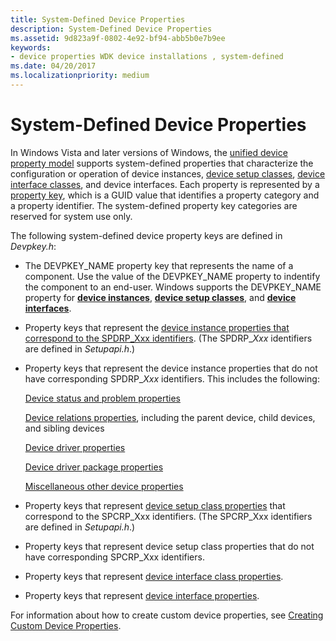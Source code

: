 ```yaml
---
title: System-Defined Device Properties
description: System-Defined Device Properties
ms.assetid: 9d823a9f-0802-4e92-bf94-abb5b0e7b9ee
keywords:
- device properties WDK device installations , system-defined
ms.date: 04/20/2017
ms.localizationpriority: medium
---
```


# System-Defined Device Properties


In Windows Vista and later versions of Windows, the [unified device property model](unified-device-property-model--windows-vista-and-later-.md) supports system-defined properties that characterize the configuration or operation of device instances, [device setup classes](device-setup-classes.md), [device interface classes](device-interface-classes.md), and device interfaces. Each property is represented by a [property key](property-keys.md), which is a GUID value that identifies a property category and a property identifier. The system-defined property key categories are reserved for system use only.

The following system-defined device property keys are defined in *Devpkey.h*:

-   The DEVPKEY_NAME property key that represents the name of a component. Use the value of the DEVPKEY_NAME property to indentify the component to an end-user. Windows supports the DEVPKEY_NAME property for [**device instances**](https://docs.microsoft.com/windows-hardware/drivers/install/devpkey-name--device-instance-), [**device setup classes**](https://docs.microsoft.com/windows-hardware/drivers/install/devpkey-name--device-setup-class-), and [**device interfaces**](https://docs.microsoft.com/windows-hardware/drivers/install/devpkey-name--device-interface-).

-   Property keys that represent the [device instance properties that correspond to the SPDRP_Xxx identifiers](https://docs.microsoft.com/previous-versions/ff541334(v=vs.85)). (The SPDRP_*Xxx* identifiers are defined in *Setupapi.h*.)

-   Property keys that represent the device instance properties that do not have corresponding SPDRP_*Xxx* identifiers. This includes the following:

    [Device status and problem properties](https://docs.microsoft.com/en-us/windows-hardware/drivers/install/retrieving-the-status-and-problem-code-for-a-device-instance)

    [Device relations properties](https://docs.microsoft.com/previous-versions/ff541498(v=vs.85)), including the parent device, child devices, and sibling devices

    [Device driver properties](https://docs.microsoft.com/previous-versions/ff541205(v=vs.85))

    [Device driver package properties](https://docs.microsoft.com/previous-versions/ff541200(v=vs.85))

    [Miscellaneous other device properties](https://docs.microsoft.com/previous-versions/ff549289(v=vs.85))

-   Property keys that represent [device setup class properties](https://docs.microsoft.com/previous-versions/ff542239(v=vs.85)) that correspond to the SPCRP_Xxx identifiers. (The SPCRP_Xxx identifiers are defined in *Setupapi.h*.)

-   Property keys that represent device setup class properties that do not have corresponding SPCRP_Xxx identifiers.

-   Property keys that represent [device interface class properties](https://docs.microsoft.com/previous-versions/ff541406(v=vs.85)).

-   Property keys that represent [device interface properties](https://docs.microsoft.com/previous-versions/ff541409(v=vs.85)).

For information about how to create custom device properties, see [Creating Custom Device Properties](creating-custom-device-properties.md).

 

 





